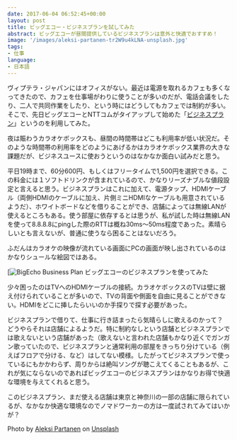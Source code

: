 ```yaml
---
date: 2017-06-04 06:52:45+00:00
layout: post
title: ビッグエコー・ビジネスプランを試してみた
abstract: ビッグエコーが昼間提供しているビジネスプランは意外と快適でおすすめ！
image: '/images/aleksi-partanen-tr2W9u4kLNA-unsplash.jpg'
tags:
- 仕事
language:
- 日本語
---
```


ヴィプテラ・ジャパンにはオフィスがない。最近は電源を取れるカフェも多くなってきたので、カフェを仕事場がわりに使うことが多いのだが、電話会議をしたり、二人で共同作業をしたり、という時にはどうしてもカフェでは制約が多い。そこで、先日ビッグエコーとNTTコムがタイアップして始めた「[ビジネスプラン](http://big-echo.jp/businessplan/)」というのを利用してみた。

夜は賑わうカラオケボックスも、昼間の時間帯はどこも利用率が低い状況だ。そのような時間帯の利用率をどのようにあげるかはカラオケボックス業界の大きな課題だが、ビジネスユースに使おうというのはなかなか面白い試みだと思う。

平日19時まで、60分600円、もしくはフリータイムで1,500円を選択できる。この料金には１ソフトドリンクが含まれているので、かなりリーズナブルな値段設定と言えると思う。ビジネスプランはこれに加えて、電源タップ、HDMIケーブル（両側HDMIのケーブルに加え、片側ミニHDMIなケーブルも用意されているようだ）、ホワイトボードなどを借りることができ、店舗によっては無線LANが使えるところもある。使う部屋に依存するとは思うが、私が試した時は無線LANを使って8.8.8.8にpingした際のRTTは概ね30ms〜50ms程度であった。素晴らしいとも言えないが、普通に使うなら困ることはないだろう。

ふだんはカラオケの映像が流れている画面にPCの画面が映し出されているのはかなりシュールな絵図ではある。

[![BigEcho Business Plan]({{site.baseurl}}/images/IMG_2130.jpg) ビッグエコーのビジネスプランを使ってみた

少々困ったのはTVへのHDMIケーブルの接続。カラオケボックスのTVは壁に据え付けられていることが多いので、TVの背面や側面を自由に見ることができない。HDMIをどこに挿したらいいのか手探りで探す必要があった。

ビジネスプランで借りて、仕事に行き詰まったら気晴らしに歌えるのかって？　どうやらそれは店舗によるようだ。特に制約なしという店舗とビジネスプランでは歌えないという店舗があった（歌えないと言われた店舗もかなり近くでガンガン歌っていたので、ビジネスプランと通常利用の部屋をきっちり分けている（例えばフロアで分ける、など）はしてない模様。したがってビジネスプランで使っているにもかかわらず、周りからは絶叫ソングが聴こえてくることもあるが、これが気にならないのであればビッグエコーのビジネスプランはかなりお得で快適な環境を与えてくれると思う。

このビジネスプラン、まだ使える店舗は東京と神奈川の一部の店舗に限られているが、なかなか快適な環境なのでノマドワーカーの方は一度試されてみてはいかが？

Photo by <a href="https://unsplash.com/@aleksi_p?utm_content=creditCopyText&utm_medium=referral&utm_source=unsplash">Aleksi Partanen</a> on <a href="https://unsplash.com/photos/a-neon-sign-on-the-side-of-a-building-tr2W9u4kLNA?utm_content=creditCopyText&utm_medium=referral&utm_source=unsplash">Unsplash</a>
  
